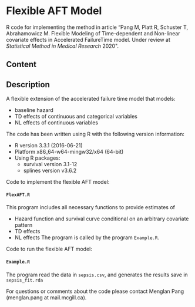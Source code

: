 # Flexible AFT Model
R code for implementing the method in article “Pang M, Platt R, Schuster T, Abrahamowicz M. Flexible Modeling of Time-dependent and Non-linear covariate effects in Accelerated FailureTime model. Under review at *Statistical Method in Medical Research* 2020".

## Content
## Description
A flexible extension of the accelerated failure time model that models:
- baseline hazard
- TD effects of continuous and categorical variables
- NL effects of continuous variables

The code has been written using R with the following version information:<br/>
- R version 3.3.1 (2016-06-21)<br/> 
- Platform x86_64-w64-mingw32/x64 (64-bit)<br/> 
- Using R packages:<br/> 
  - survival version 3.1-12
  - splines version v3.6.2
  
Code to implement the flexible AFT model:
#### `FlexAFT.R`
This program includes all necessary functions to provide estimates of
- Hazard function and survival curve conditional on an arbitrary covariate pattern
- TD effects
- NL effects
The program is called by the program `Example.R`. 

Code to run the flexible AFT model:
#### `Example.R`
The program read the data in `sepsis.csv`, and generates the results save in  `sepsis_fit.rda`
 
For questions or comments about the code please contact Menglan Pang (menglan.pang at mail.mcgill.ca).
